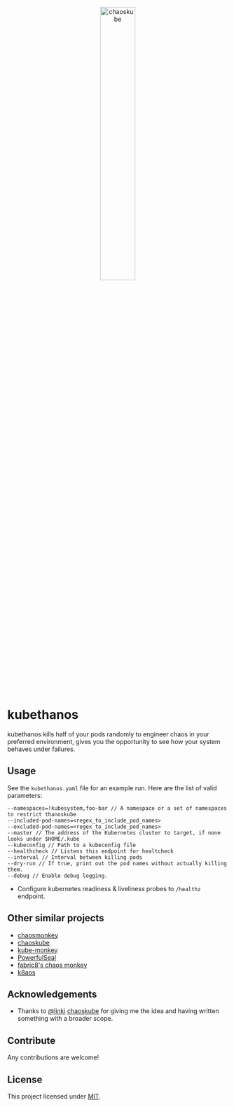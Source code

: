 <p align="center"><img src ="https://github.com/berkay-dincer/kubethanos/blob/master/kubethanos.png" width="40%" align="center" alt="chaoskube"></p>

# kubethanos
kubethanos kills half of your pods randomly to engineer chaos in your preferred environment, gives you the opportunity to see how your system behaves under failures. 

## Usage

See the `kubethanos.yaml` file for an example run. Here are the list of valid parameters:

```
--namespaces=!kubesystem,foo-bar // A namespace or a set of namespaces to restrict thanoskube
--included-pod-names=<regex_to_include_pod_names>
--excluded-pod-names=<regex_to_include_pod_names>
--master // The address of the Kubernetes cluster to target, if none looks under $HOME/.kube
--kubeconfig // Path to a kubeconfig file
--healthcheck // Listens this endpoint for healtcheck
--interval // Interval between killing pods
--dry-run // If true, print out the pod names without actually killing them.
--debug // Enable debug logging.
```

* Configure kubernetes readiness & liveliness probes to `/healthz` endpoint.

## Other similar projects

* [chaosmonkey](https://github.com/Netflix/chaosmonkey)
* [chaoskube](https://github.com/linki/chaoskube)
* [kube-monkey](https://github.com/asobti/kube-monkey)
* [PowerfulSeal](https://github.com/bloomberg/powerfulseal)
* [fabric8's chaos monkey](https://fabric8.io/guide/chaosMonkey.html)
* [k8aos](https://github.com/AlexsJones/k8aos)

## Acknowledgements

* Thanks to [@linki](https://github.com/linki) [chaoskube](https://github.com/linki/chaoskube) for giving me the idea and having written something with a broader scope.

## Contribute

Any contributions are welcome!

## License

This project licensed under [MIT](LICENSE).
